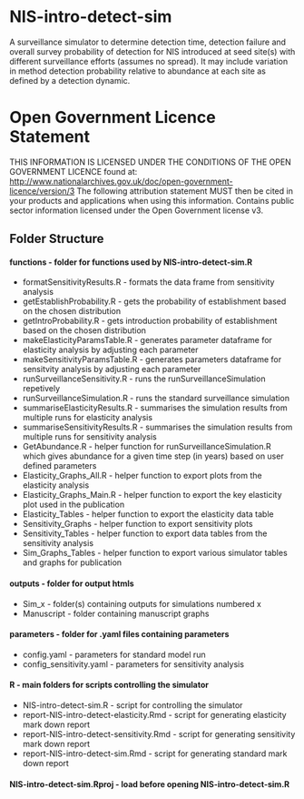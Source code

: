 # NIS-intro-detect-sim
A  surveillance simulator to determine detection time, detection failure and overall survey probability of detection for NIS introduced at seed site(s) with different surveillance efforts (assumes no spread). 
It may include variation in method detection probability relative to abundance at each site as defined by a detection dynamic. 

# Open Government Licence Statement
THIS INFORMATION IS LICENSED UNDER THE CONDITIONS OF THE OPEN GOVERNMENT LICENCE found at: http://www.nationalarchives.gov.uk/doc/open-government-licence/version/3
The following attribution statement MUST then be cited in your products and applications when using this information. 
Contains public sector information licensed under the Open Government license v3. 

## Folder Structure

#### functions - folder for functions used by NIS-intro-detect-sim.R
  * formatSensitivityResults.R - formats the data frame from sensitivity analysis
  * getEstablishProbability.R - gets the probability of establishment based on the chosen distribution
  * getIntroProbability.R - gets introduction probability of establishment based on the chosen distribution
  * makeElasticityParamsTable.R - generates parameter dataframe for elasticity analysis by adjusting each parameter
  * makeSensitivityParamsTable.R - generates parameters dataframe for sensitvity analysis by adjusting each parameter
  * runSurveillanceSensitivity.R - runs the runSurveillanceSimulation repetively 
  * runSurveillanceSimulation.R -  runs the standard surveillance simulation
  * summariseElasticityResults.R - summarises the simulation results from multiple runs for elasticity analysis 
  * summariseSensitivityResults.R - summarises the simulation results from multiple runs for sensitivity analysis 
  * GetAbundance.R - helper function for runSurveillanceSimulation.R which gives abundance for a given time step (in years) based on user defined parameters
  * Elasticity_Graphs_All.R - helper function to export plots from the elasticity analysis
  * Elasticity_Graphs_Main.R - helper function to export the key elasticity plot used in the publication
  * Elasticity_Tables - helper function to export the elasticity data table
  * Sensitivity_Graphs - helper function to export sensitivity plots
  * Sensitivity_Tables - helper function to export data tables from the sensitivity analysis
  * Sim_Graphs_Tables - helper function to export various simulator tables and graphs for publication
    
#### outputs - folder for output htmls
  * Sim_x - folder(s) containing outputs for simulations numbered x
  * Manuscript - folder containing manuscript graphs
    
#### parameters - folder for .yaml files containing parameters
  * config.yaml - parameters for standard model run
  * config_sensitivity.yaml - parameters for sensitivity analysis

#### R - main folders for scripts controlling the simulator
  * NIS-intro-detect-sim.R - script for controlling the simulator
  * report-NIS-intro-detect-elasticity.Rmd - script for generating elasticity mark down report
  * report-NIS-intro-detect-sensitivity.Rmd - script for generating sensitivity mark down report
  * report-NIS-intro-detect-sim.Rmd - script for generating standard mark down report
  
#### NIS-intro-detect-sim.Rproj - load before opening NIS-intro-detect-sim.R 


